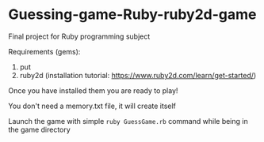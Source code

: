 # Guessing-game-Ruby-ruby2d-game
Final project for Ruby programming subject

Requirements (gems):

1. put
2. ruby2d (installation tutorial: https://www.ruby2d.com/learn/get-started/)

Once you have installed them you are ready to play!

You don't need a memory.txt file, it will create itself

Launch the game with simple `ruby GuessGame.rb` command while being in the game directory
